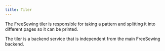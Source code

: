 ```yaml
---
title: Tiler
---
```


The FreeSewing tiler is responsible for taking a pattern and splitting it into different
pages so it can be printed.

The tiler is a backend service that is independent from the main FreeSewing backend.
